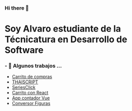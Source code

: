 ### Hi there 👋



<h1 style="">Soy Alvaro estudiante de la Técnicatura en Desarrollo de Software</h1>
<h3>- 🔭 Algunos trabajos ...</h3>
<ul>
  <li><a href="https://carrito-compras-b.netlify.app/">Carrito de compras</a></li>
  <li><a href="https://calm-faloodeh-3283a3.netlify.app">THAISCRIPT</a></li>
  <li><a href="https://seriesclick.netlify.app/">SeriesClick</a></li>
  <li><a href="https://carrito-api-react.netlify.app/">Carrito con React</a></li>
  <li><a href="https://primer-app-vue-alvaro.netlify.app/">App contador Vue</a></li>
  <li><a href="https://conversorfiguras.netlify.app/">Conversor Figuras</a></li>
  
</ul>





<!--
**Alvaro-Antonii/Alvaro-Antonii** is a ✨ _special_ ✨ repository because its `README.md` (this file) appears on your GitHub profile.

Here are some ideas to get you started:

- 🔭 I’m currently working on ...
- 🌱 I’m currently learning ...
- 👯 I’m looking to collaborate on ...
- 🤔 I’m looking for help with ...
- 💬 Ask me about ...
- 📫 How to reach me: ...
- 😄 Pronouns: ...
- ⚡ Fun fact: ...
-->
